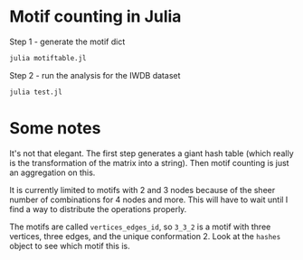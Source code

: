 # Motif counting in Julia

Step 1 - generate the motif dict

``` sh
julia motiftable.jl
```

Step 2 - run the analysis for the IWDB dataset

``` sh
julia test.jl
```

# Some notes

It's not that elegant. The first step generates a giant hash table (which really
is the transformation of the matrix into a string). Then motif counting is just
an aggregation on this.

It is currently limited to motifs with 2 and 3 nodes because of the sheer number
of combinations for 4 nodes and more. This will have to wait until I find a way
to distribute the operations properly.

The motifs are called `vertices_edges_id`, so `3_3_2` is a motif with three
vertices, three edges, and the unique conformation 2. Look at the `hashes`
object to see which motif this is.
